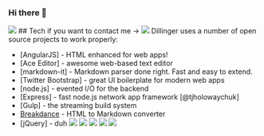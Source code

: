 ### Hi there 👋

<!--
**joranegs92/joranegs92** is a ✨ _special_ ✨ repository because its `README.md` (this file) appears on your GitHub profile.

Here are some ideas to get you started:

- 🔭 I’m currently working on ...
- 🌱 I’m currently learning ...
- 👯 I’m looking to collaborate on ...
- 🤔 I’m looking for help with ...
- 💬 Ask me about ...
- 📫 How to reach me: ...
- 😄 Pronouns: ...
- ⚡ Fun fact: ...
-->
<img src="https://capsule-render.vercel.app/api?type=wave&color=auto&height=300&section=header&text=Jo%20Heonsu&fontSize=90" />
## Tech
if you want to contact me -> <img src="https://joranegs92@gmail.com/badge/email-white?style=flat-square&logo=Gmail&logoColor=white"/></a>
Dillinger uses a number of open source projects to work properly:

- [AngularJS] - HTML enhanced for web apps!
- [Ace Editor] - awesome web-based text editor
- [markdown-it] - Markdown parser done right. Fast and easy to extend.
- [Twitter Bootstrap] - great UI boilerplate for modern web apps
- [node.js] - evented I/O for the backend
- [Express] - fast node.js network app framework [@tjholowaychuk]
- [Gulp] - the streaming build system
- [Breakdance](https://breakdance.github.io/breakdance/) - HTML
to Markdown converter
- [jQuery] - duh
<img src="https://img.shields.io/badge/java-red?style=flat-square&logo=#6DB33F&logoColor=white"/></a>
<img src="https://img.shields.io/badge/Spring-green?style=flat-square&logo=Spring&logoColor=white"/></a>
<img src="https://img.shields.io/badge/Vue-#4FC08D?style=flat-square&logo=Vue.js&logoColor=white"/></a>
<img src="https://img.shields.io/badge/JPA-white?style=flat-square&logoColor=white"/></a>
<img src="https://img.shields.io/badge/Javascript-yellow?style=flat-square&logo=Javascript&logoColor=white"/></a>
